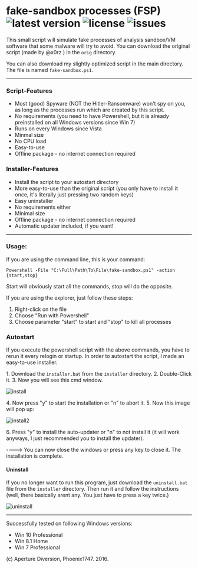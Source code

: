 # fake-sandbox processes (FSP) ![latest version](https://img.shields.io/github/release/aperture-diversion/fake-sandbox.svg) ![license](https://img.shields.io/github/license/aperture-diversion/fake-sandbox.svg) ![issues](https://img.shields.io/github/issues/aperture-diversion/fake-sandbox.svg)

This small script will simulate fake processes of analysis sandbox/VM software that some malware will try to avoid.
You can download the original script (made by @x0rz ) in the ```orig```  directory.

You can also download my slightly optimized script in the main directory. The file is named ```fake-sandbox.ps1```.

----------------------------------------

### Script-Features

* Most (good) Spyware (NOT the Hitler-Ransomware) won't spy on you, as long as the processes run which are created by this script.
* No requirements (you need to have Powershell, but it is already preinstalled on all Windows versions since Win 7)
* Runs on every Windows since Vista
* Minmal size
* No CPU load
* Easy-to-use
* Offline package - no internet connection required

### Installer-Features

* Install the script to your autostart directory
* More easy-to-use than the original script (you only have to install it once, it's literally just pressing two random keys)
* Easy uninstaller
* No requirements either
* Minimal size
* Offline package - no internet connection required
* Automatic updater included, if you want!

----------------------------------------

### Usage:

If you are using the command line, this is your command:

```
Powershell -File "C:\Full\Path\To\File\fake-sandbox.ps1" -action {start,stop}
```
Start will obviously start all the commands, stop will do the opposite.

If you are using the explorer, just follow these steps:

1. Right-click on the file
2. Choose "Run with Powershell"
3. Choose parameter "start" to start and "stop" to kill all processes

### Autostart

If you execute the powershell script with the above commands, you have to rerun it every relogin or startup.
In order to autostart the script, I made an easy-to-use installer.

1\. Download the ```installer.bat``` from the ```installer``` directory.
2\. Double-Click it.
3\. Now you will see this cmd window.

![install](http://www.apertured.tk/host/install.png)

  4\. Now press "y" to start the installation or "n" to abort it.
  5\. Now this image will pop up:

![install2](http://www.apertured.tk/host/install2.png)

  6\. Press "y" to install the auto-updater or "n" to not install it (it will work anyways, I just recommended you to install the updater).

----> You can now close the windows or press any key to close it. The installation is complete.

#### Uninstall

If you no longer want to run this program, just download the ```uninstall.bat``` file from the ```installer``` directory.
Then run it and follow the instructions (well, there basically arent any. You just have to press a key twice.)

![uninstall](http://www.apertured.tk/host/uninstall.png)

----------------------------------------

Successfully tested on following Windows versions:

* Win 10 Professional
* Win 8.1 Home
* Win 7 Professional

(c) Aperture Diversion, Phoenix1747. 2016.
